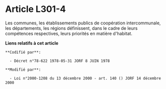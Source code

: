 # Article L301-4

Les communes, les établissements publics de coopération intercommunale, les départements, les régions définissent, dans le
cadre de leurs compétences respectives, leurs priorités en matière d'habitat.

**Liens relatifs à cet article**

	**Codifié par**:

	  - Décret n°78-622 1978-05-31 JORF 8 JUIN 1978

	**Modifié par**:

	  - Loi n°2000-1208 du 13 décembre 2000 - art. 140 () JORF 14 décembre 2000
